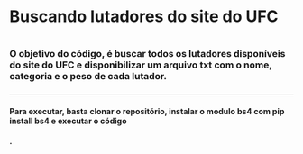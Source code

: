 <h1>Buscando lutadores do site do UFC<h1>

<h3>O objetivo do código, é buscar todos os lutadores disponíveis do site do UFC e disponibilizar um arquivo txt com o nome, categoria e o peso de cada lutador.<h3>
<hr>
<h4>Para executar, basta clonar o repositório, instalar o modulo bs4 com pip install bs4  e executar o código<h4>.
